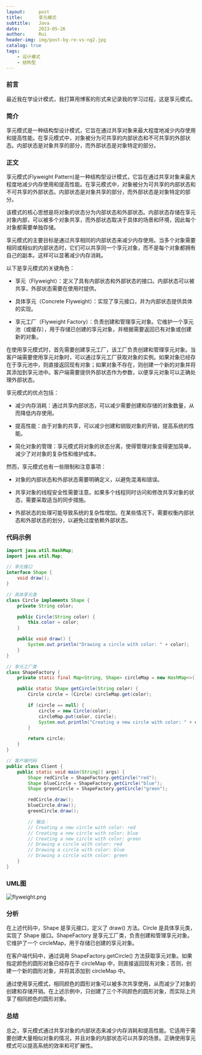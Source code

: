 ```yaml
---
layout:     post
title:      享元模式
subtitle:   Java
date:       2023-05-26
author:     Rui
header-img: img/post-bg-re-vs-ng2.jpg
catalog: true
tags:
    - 设计模式
    - 结构型
---
```

### 前言
最近我在学设计模式，我打算用博客的形式来记录我的学习过程，这是享元模式。
### 简介
享元模式是一种结构型设计模式，它旨在通过共享对象来最大程度地减少内存使用和提高性能。在享元模式中，对象被分为可共享的内部状态和不可共享的外部状态。内部状态是对象共享的部分，而外部状态是对象特定的部分。
### 正文

享元模式(Flyweight Pattern)是一种结构型设计模式，它旨在通过共享对象来最大程度地减少内存使用和提高性能。在享元模式中，对象被分为可共享的内部状态和不可共享的外部状态。内部状态是对象共享的部分，而外部状态是对象特定的部分。

该模式的核心思想是将对象的状态分为内部状态和外部状态。内部状态存储在享元对象内部，可以被多个对象共享，而外部状态取决于具体的场景和环境，因此每个对象都需要单独存储。

享元模式的主要目标是通过共享相同的内部状态来减少内存使用。当多个对象需要相同或相似的内部状态时，它们可以共享同一个享元对象，而不是每个对象都拥有自己的副本。这样可以显著减少内存消耗。

以下是享元模式的关键角色：

- 享元（Flyweight）：定义了具有内部状态和外部状态的接口。内部状态可以被共享，外部状态需要在使用时提供。

- 具体享元（Concrete Flyweight）：实现了享元接口，并为内部状态提供具体的实现。

- 享元工厂（Flyweight Factory）：负责创建和管理享元对象。它维护一个享元池（或缓存），用于存储已创建的享元对象，并根据需要返回已有对象或创建新的对象。

在使用享元模式时，首先需要创建享元工厂，该工厂负责创建和管理享元对象。当客户端需要使用享元对象时，可以通过享元工厂获取对象的实例。如果对象已经存在于享元池中，则直接返回现有对象；如果对象不存在，则创建一个新的对象并将其添加到享元池中。客户端需要提供外部状态作为参数，以便享元对象可以正确处理外部状态。

享元模式的优点包括：

- 减少内存消耗：通过共享内部状态，可以减少需要创建和存储的对象数量，从而降低内存使用。

- 提高性能：由于对象的共享，可以减少创建和销毁对象的开销，提高系统的性能。

- 简化对象的管理：享元模式将对象的状态分离，使得管理对象变得更加简单，减少了对对象的复杂性和维护成本。

然而，享元模式也有一些限制和注意事项：

- 对象的内部状态和外部状态需要明确定义，以避免混淆和错误。

- 共享对象的线程安全性需要注意。如果多个线程同时访问和修改共享对象的状态，需要采取适当的同步措施。



- 外部状态的处理可能导致系统的复杂性增加。在某些情况下，需要权衡内部状态和外部状态的划分，以避免过度依赖外部状态。

### 代码示例
```java
import java.util.HashMap;
import java.util.Map;

// 享元接口
interface Shape {
    void draw();
}

// 具体享元类
class Circle implements Shape {
    private String color;

    public Circle(String color) {
        this.color = color;
    }

    public void draw() {
        System.out.println("Drawing a circle with color: " + color);
    }
}

// 享元工厂类
class ShapeFactory {
    private static final Map<String, Shape> circleMap = new HashMap<>();

    public static Shape getCircle(String color) {
        Circle circle = (Circle) circleMap.get(color);

        if (circle == null) {
            circle = new Circle(color);
            circleMap.put(color, circle);
            System.out.println("Creating a new circle with color: " + color);
        }

        return circle;
    }
}

// 客户端代码
public class Client {
    public static void main(String[] args) {
        Shape redCircle = ShapeFactory.getCircle("red");
        Shape blueCircle = ShapeFactory.getCircle("blue");
        Shape greenCircle = ShapeFactory.getCircle("green");

        redCircle.draw();
        blueCircle.draw();
        greenCircle.draw();

        // 输出：
        // Creating a new circle with color: red
        // Creating a new circle with color: blue
        // Creating a new circle with color: green
        // Drawing a circle with color: red
        // Drawing a circle with color: blue
        // Drawing a circle with color: green
    }
}

```
### UML图
![flyweight.png](https://i.postimg.cc/8zMHjrS0/flyweight.png)

### 分析
在上述代码中，Shape 是享元接口，定义了 draw() 方法。Circle 是具体享元类，实现了 Shape 接口。ShapeFactory 是享元工厂类，负责创建和管理享元对象。它维护了一个 circleMap，用于存储已创建的享元对象。

在客户端代码中，通过调用 ShapeFactory.getCircle() 方法获取享元对象。如果指定颜色的圆形对象已经存在于 circleMap 中，则直接返回现有对象；否则，创建一个新的圆形对象，并将其添加到 circleMap 中。

通过使用享元模式，相同颜色的圆形对象可以被多次共享使用，从而减少了对象的创建和存储开销。在上述示例中，只创建了三个不同颜色的圆形对象，而实际上共享了相同颜色的圆形对象。
### 总结
总之，享元模式通过共享对象的内部状态来减少内存消耗和提高性能。它适用于需要创建大量相似对象的情况，并且对象的内部状态可以共享的场景。正确使用享元模式可以提高系统的效率和可扩展性。
